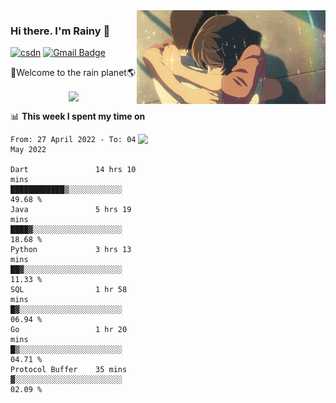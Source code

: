 <img  align='right' height="150" src="https://github.com/LikeRainDay/LikeRainDay/blob/master/pic/img_rain_1.gif?raw=true">



### Hi there. I'm Rainy :lemon:

[![csdn](https://img.shields.io/badge/-csdn-c14438?style=flat-square&logo=c&logoColor=white)](https://blog.csdn.net/qq_15807167)
[![Gmail Badge](https://img.shields.io/badge/-gmail-c14438?style=flat-square&logo=Gmail&logoColor=white&link=mailto:houshuai0816@gmail.com)](mailto:houshuai0816@gmail.com)

🚀Welcome to the rain planet🌎

<center>
<img align='center'  src="https://source.unsplash.com/random/1200x600">
</center>

📊 **This week I spent my time on**

<img align='right'   width="300" src="https://github-readme-stats.vercel.app/api?username=LikeRainDay&show_icons=true&title_color=fff&icon_color=79ff97&text_color=9f9f9f&bg_color=151515">

<!--START_SECTION:waka-->

```text
From: 27 April 2022 - To: 04 May 2022

Dart               14 hrs 10 mins  ████████████▒░░░░░░░░░░░░   49.68 %
Java               5 hrs 19 mins   ████▓░░░░░░░░░░░░░░░░░░░░   18.68 %
Python             3 hrs 13 mins   ██▓░░░░░░░░░░░░░░░░░░░░░░   11.33 %
SQL                1 hr 58 mins    █▓░░░░░░░░░░░░░░░░░░░░░░░   06.94 %
Go                 1 hr 20 mins    █▒░░░░░░░░░░░░░░░░░░░░░░░   04.71 %
Protocol Buffer    35 mins         ▓░░░░░░░░░░░░░░░░░░░░░░░░   02.09 %
```

<!--END_SECTION:waka-->
